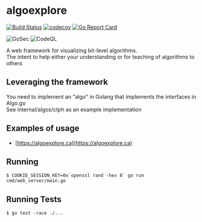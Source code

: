 # algoexplore

[![Build Status](https://travis-ci.org/joekir/algoexplore.svg?branch=main)](https://travis-ci.org/joekir/algoexplore)
[![codecov](https://codecov.io/gh/joekir/algoexplore/branch/main/graph/badge.svg?token=ZOOIRH3QET)](https://codecov.io/gh/joekir/algoexplore)
[![Go Report Card](https://goreportcard.com/badge/github.com/joekir/algoexplore)](https://goreportcard.com/report/github.com/joekir/algoexplore)

![GoSec](https://github.com/joekir/algoexplore/workflows/GoSec/badge.svg)
![CodeQL](https://github.com/joekir/algoexplore/workflows/CodeQL/badge.svg)


A web framework for visualizing bit-level algorithms.    
The intent to help either your understanding or for teaching of algorithms to others

## Leveraging the framework

You need to implement an "algo" in Golang that implements the interfaces in Algo.go     
See internal/algos/ctph as an example implementation

<TODO frontend intstructions>

## Examples of usage

- [https://algoexplore.ca](https://algoexplore.ca)

## Running

```
$ COOKIE_SESSION_KEY=0x`openssl rand -hex 8` go run cmd/web_server/main.go
```

## Running Tests 

```
$ go test -race ./...
```

